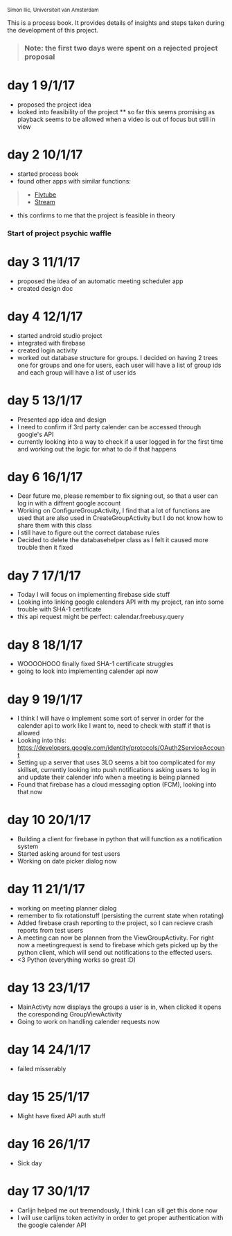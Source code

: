 <sub>Simon Ilic, Universiteit van Amsterdam</sub>

This is a process book. It provides details of insights and steps taken during the development of this project.

> ### Note: the first two days were spent on a rejected project proposal
# day 1 9/1/17
* proposed the project idea
* looked into feasibility of the project
** so far this seems promising as playback seems to be allowed when a video is out of focus but still in view
>
# day 2 10/1/17
* started process book
* found other apps with similar functions:
> * [Flytube](http://www.apkmirror.com/apk/flyperinc/flytube/flytube-1-01-rc4-release/flytube-1-01-rc4-android-apk-download/ "Flytube")
> * [Stream](https://play.google.com/store/apps/details?id=com.djit.apps.stream "Stream: player for youtube")
* this confirms to me that the project is feasible in theory

### Start of project psychic waffle

# day 3 11/1/17
* proposed the idea of an automatic meeting scheduler app
* created design doc

# day 4 12/1/17
* started android studio project
* integrated with firebase
* created login activity
* worked out database structure for groups. I decided on having 2 trees one for groups and one for users, each user will have a list of group ids and each group will have a list of user ids

# day 5 13/1/17
* Presented app idea and design
* I need to confirm if 3rd party calender can be accessed through google's API
* currently looking into a way to check if a user logged in for the first time and working out the logic for what to do if that happens

# day 6 16/1/17
* Dear future me, please remember to fix signing out, so that a user can log in with a diffrent google account
* Working on ConfigureGroupActivity, I find that a lot of functions are used that are also used in CreateGroupActivity but I do not know how to share them with this class
* I still have to figure out the correct database rules
* Decided to delete the databasehelper class as I felt it caused more trouble then it fixed

# day 7 17/1/17
* Today I will focus on implementing firebase side stuff
* Looking into linking google calenders API with my project, ran into some trouble with SHA-1 certificate
* this api request might be perfect: calendar.freebusy.query

# day 8 18/1/17
* WOOOOHOOO finally fixed SHA-1 certificate struggles
* going to look into implementing calender api now

# day 9 19/1/17
* I think I will have o implement some sort of server in order for the calender api to work like I want to, need to check with staff if that is allowed
* Looking into this: https://developers.google.com/identity/protocols/OAuth2ServiceAccount
* Setting up a server that uses 3LO seems a bit too complicated for my skillset, currently looking into push notifications asking users to log in and update their calender info when a meeting is being planned
* Found that firebase has a cloud messaging option (FCM), looking into that now

# day 10 20/1/17
* Building a client for firebase in python that will function as a notification system
* Started asking around for test users
* Working on date picker dialog now

# day 11 21/1/17
* working on meeting planner dialog
* remember to fix rotationstuff (persisting the current state when rotating)
* Added firebase crash reporting to the project, so I can recieve crash reports from test users
* A meeting can now be plannen from the ViewGroupActivity. For right now a meetingrequest is send to firebase which gets picked up by the python client, which will send out notifications to the effected users.
* <3 Python (everything works so great :D)

# day 13 23/1/17
* MainActivty now displays the groups a user is in, when clicked it opens the coresponding GroupViewActivity
* Going to work on handling calender requests now

# day 14 24/1/17
* failed misserably

# day 15 25/1/17
* Might have fixed API auth stuff

# day 16 26/1/17
* Sick day

# day 17 30/1/17
* Carlijn helped me out tremendously, I think I can sill get this done now
* I will use carlijns token activity in order to get proper authentication with the google calender API